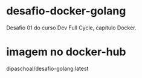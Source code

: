 # desafio-docker-golang
Desafio 01 do curso Dev Full Cycle, capítulo Docker.

# imagem no docker-hub
dipaschoal/desafio-golang:latest
